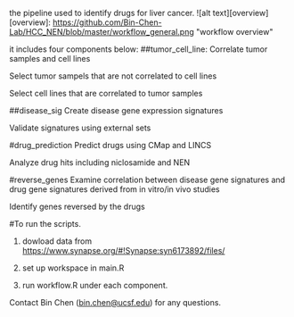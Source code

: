 the pipeline used to identify drugs for liver cancer. 
![alt text][overview]
[overview]: https://github.com/Bin-Chen-Lab/HCC_NEN/blob/master/workflow_general.png "workflow overview"


it includes  four components below:
##tumor_cell_line:
Correlate tumor samples and cell lines

Select tumor sampels that are not correlated to cell lines

Select cell lines that are correlated to tumor samples

##disease_sig
Create disease gene expression signatures

Validate signatures using external sets

#drug_prediction
Predict drugs using CMap and LINCS

Analyze drug hits including niclosamide and NEN

#reverse_genes
Examine correlation between disease gene signatures and drug gene signatures derived from in vitro/in vivo studies

Identify genes reversed by the drugs

#To run the scripts.
1) dowload data from https://www.synapse.org/#!Synapse:syn6173892/files/

2) set up workspace in main.R

3) run workflow.R under each component. 

Contact Bin Chen (bin.chen@ucsf.edu) for any questions.